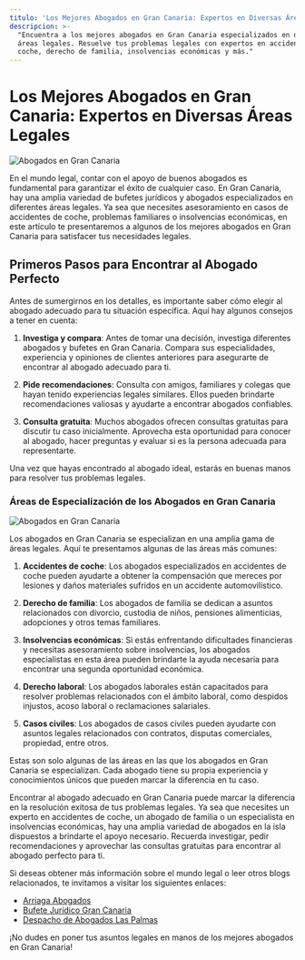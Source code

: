 ```yaml
---
titulo: 'Los Mejores Abogados en Gran Canaria: Expertos en Diversas Áreas Legales'
descripcion: >-
  "Encuentra a los mejores abogados en Gran Canaria especializados en diversas
  áreas legales. Resuelve tus problemas legales con expertos en accidentes de
  coche, derecho de familia, insolvencias económicas y más."
---
```


# **Los Mejores Abogados en Gran Canaria: Expertos en Diversas Áreas Legales**

![Abogados en Gran Canaria](./img/abogados-gran-canaria-1.webp)



En el mundo legal, contar con el apoyo de buenos abogados es fundamental para garantizar el éxito de cualquier caso. En Gran Canaria, hay una amplia variedad de bufetes jurídicos y abogados especializados en diferentes áreas legales. Ya sea que necesites asesoramiento en casos de accidentes de coche, problemas familiares o insolvencias económicas, en este artículo te presentaremos a algunos de los mejores abogados en Gran Canaria para satisfacer tus necesidades legales.

## **Primeros Pasos para Encontrar al Abogado Perfecto**

Antes de sumergirnos en los detalles, es importante saber cómo elegir al abogado adecuado para tu situación específica. Aquí hay algunos consejos a tener en cuenta:

1. **Investiga y compara**: Antes de tomar una decisión, investiga diferentes abogados y bufetes en Gran Canaria. Compara sus especialidades, experiencia y opiniones de clientes anteriores para asegurarte de encontrar al abogado adecuado para ti.

2. **Pide recomendaciones**: Consulta con amigos, familiares y colegas que hayan tenido experiencias legales similares. Ellos pueden brindarte recomendaciones valiosas y ayudarte a encontrar abogados confiables.

3. **Consulta gratuita**: Muchos abogados ofrecen consultas gratuitas para discutir tu caso inicialmente. Aprovecha esta oportunidad para conocer al abogado, hacer preguntas y evaluar si es la persona adecuada para representarte.

Una vez que hayas encontrado al abogado ideal, estarás en buenas manos para resolver tus problemas legales.

### **Áreas de Especialización de los Abogados en Gran Canaria**

![Abogados en Gran Canaria](./img/abogados-gran-canaria-2.webp)

Los abogados en Gran Canaria se especializan en una amplia gama de áreas legales. Aquí te presentamos algunas de las áreas más comunes:

1. **Accidentes de coche**: Los abogados especializados en accidentes de coche pueden ayudarte a obtener la compensación que mereces por lesiones y daños materiales sufridos en un accidente automovilístico.

2. **Derecho de familia**: Los abogados de familia se dedican a asuntos relacionados con divorcio, custodia de niños, pensiones alimenticias, adopciones y otros temas familiares.

3. **Insolvencias económicas**: Si estás enfrentando dificultades financieras y necesitas asesoramiento sobre insolvencias, los abogados especialistas en esta área pueden brindarte la ayuda necesaria para encontrar una segunda oportunidad económica.

4. **Derecho laboral**: Los abogados laborales están capacitados para resolver problemas relacionados con el ámbito laboral, como despidos injustos, acoso laboral o reclamaciones salariales.

5. **Casos civiles**: Los abogados de casos civiles pueden ayudarte con asuntos legales relacionados con contratos, disputas comerciales, propiedad, entre otros.

Estas son solo algunas de las áreas en las que los abogados en Gran Canaria se especializan. Cada abogado tiene su propia experiencia y conocimientos únicos que pueden marcar la diferencia en tu caso.



Encontrar al abogado adecuado en Gran Canaria puede marcar la diferencia en la resolución exitosa de tus problemas legales. Ya sea que necesites un experto en accidentes de coche, un abogado de familia o un especialista en insolvencias económicas, hay una amplia variedad de abogados en la isla dispuestos a brindarte el apoyo necesario. Recuerda investigar, pedir recomendaciones y aprovechar las consultas gratuitas para encontrar al abogado perfecto para ti.

Si deseas obtener más información sobre el mundo legal o leer otros blogs relacionados, te invitamos a visitar los siguientes enlaces:

- [Arriaga Abogados](https://www.arriagaasociados.com/)
- [Bufete Jurídico Gran Canaria](https://www.bufetejuridicogc.com/)
- [Despacho de Abogados Las Palmas](https://www.despachodeabogadoslaspalmas.com/)

¡No dudes en poner tus asuntos legales en manos de los mejores abogados en Gran Canaria!
